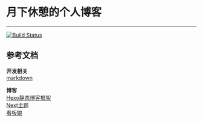 # 月下休憩的个人博客
---

[![Build Status](https://www.travis-ci.org/InitNext/InitNext.github.io.svg?branch=hexo)](https://www.travis-ci.org/InitNext/InitNext.github.io)

## 参考文档

**开发相关**  
[markdown](https://www.appinn.com/markdown/)

**博客**  
[Hexo静态博客框架](https://hexo.io/zh-cn/docs/)  
[Next主题](http://theme-next.iissnan.com/theme-settings.html)  
[看板娘](https://github.com/EYHN/hexo-helper-live2d)
